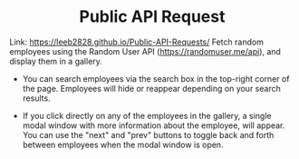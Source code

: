 # <center>Public API Request</center>
Link: https://leeb2828.github.io/Public-API-Requests/
Fetch random employees using the Random User API (https://randomuser.me/api), and display them in a gallery. 

- You can search employees via the search box in the top-right corner of the page. Employees will hide or reappear depending on your search results.

- If you click directly on any of the employees in the gallery, a single modal window with more information about the employee, will appear. You can use the "next" and "prev" buttons to toggle back and forth between employees when the modal window is open.

